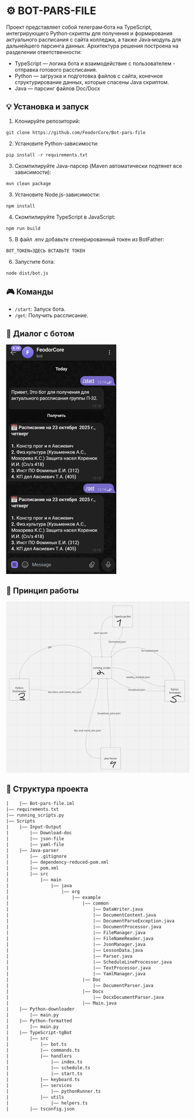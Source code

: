 # ⚙️ BOT-PARS-FILE

Проект представляет собой телеграм‑бота на TypeScript, интегрирующего Python‑скрипты для получения и формирования актуального расписания с сайта колледжа, а также Java‑модуль для дальнейшего парсинга данных.
Архитектура решения построена на разделении ответственности:
- TypeScript — логика бота и взаимодействие с пользователем - отправка готового рассписания.
- Python — загрузка и подготовка файлов с сайта, конечное структурирование данных, которые спасены Java скриптом.
- Java — парсинг файлов Doc/Docx

## 💡 Установка и запуск

1. Клонируйте репозиторий:
```
git clone https://github.com/FeodorCore/Bot-pars-file
```

2. Установите Python-зависимости:
```
pip install -r requirements.txt
```

3. Скомпилируйте Java-парсер (Maven автоматически подтянет все зависимости):
```
mvn clean package
```
3. Установите Node.js-зависимости:
```
npm install
```
4. Скомпилируйте TypeScript в JavaScript:
```
npm run build 
```
5. В файл .env добавьте сгенерированный токен из BotFather:
```
BOT_TOKEN=ЗДЕСЬ ВСТАВЬТЕ ТОКЕН
```
6. Запустите бота:
```
node dist/bot.js
```

## 🎮 Команды

- `/start`: Запуск бота.
- `/get`: Получить рассписание.

## 📲 Диалог с ботом
<img src="assets/screenshot.png" alt="Bot Screenshot" width="300"/>

## 🔄 Принцип работы
<img src="assets/image.png" alt="Bot Screenshot" width="500"/>

## 📁 Структура проекта
```
|    |—— Bot-pars-file.iml
|—— requirements.txt
|—— running_scripts.py
|—— Scripts
|    |—— Input-Output
|        |—— Download-doc
|        |—— json-file
|        |—— yaml-file
|    |—— Java-parser
|        |—— .gitignore
|        |—— dependency-reduced-pom.xml
|        |—— pom.xml
|        |—— src
|            |—— main
|                |—— java
|                    |—— org
|                        |—— example
|                            |—— common
|                                |—— DataWriter.java
|                                |—— DocumentContent.java
|                                |—— DocumentParseException.java
|                                |—— DocumentProcessor.java
|                                |—— FileManager.java
|                                |—— FileNameReader.java
|                                |—— JsonManager.java
|                                |—— LessonData.java
|                                |—— Parser.java
|                                |—— ScheduleLineProcessor.java
|                                |—— TextProcessor.java
|                                |—— YamlManager.java
|                            |—— Doc
|                                |—— DocumentParser.java
|                            |—— Docx
|                                |—— DocxDocumentParser.java
|                            |—— Main.java
|    |—— Python-downloader
|        |—— main.py
|    |—— Python-formatted
|        |—— main.py
|    |—— TypeScript-tgBot
|        |—— src
|            |—— bot.ts
|            |—— commands.ts
|            |—— handlers
|                |—— index.ts
|                |—— schedule.ts
|                |—— start.ts
|            |—— keyboard.ts
|            |—— services
|                |—— pythonRunner.ts
|            |—— utils
|                |—— helpers.ts
|        |—— tsconfig.json
```
